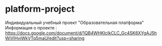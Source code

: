 # platform-project
Индивидуальный учебный проект "Образовательная платформа"
Информация о проекте : https://docs.google.com/document/d/1QB4WHKIcIkCLC_Gc4SK6XYgAJ5hWiVlHviWkVTq5maU/edit?usp=sharing
